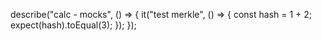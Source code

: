 describe("calc - mocks", () => {
  it("test merkle", () => {
    const hash = 1 + 2;
    expect(hash).toEqual(3);
  });
});
